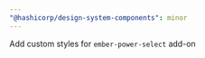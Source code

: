 ```yaml
---
"@hashicorp/design-system-components": minor
---
```


Add custom styles for `ember-power-select` add-on
